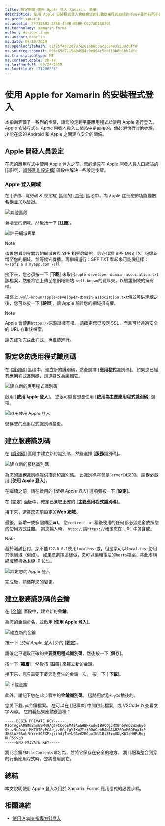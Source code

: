 ```yaml
---
title: 設定步驟-使用 Apple 登入 Xamarin. 表單
description: 使用 Apple 安裝程式登入會根據您的行動應用程式目標的不同平臺而有所不同。
ms.prod: xamarin
ms.assetid: 8F712802-395B-469B-B5BE-C927AD1A8391
ms.technology: xamarin-forms
author: davidortinau
ms.author: daortin
ms.date: 09/10/2019
ms.openlocfilehash: c1f75f4872d787e261ab6bbac3624e31538c6ff0
ms.sourcegitcommit: 09bc69d7119a04684c9e804c5cb113b8b1bb7dfc
ms.translationtype: MT
ms.contentlocale: zh-TW
ms.lasthandoff: 09/24/2019
ms.locfileid: "71206536"
---
```

# <a name="setup-sign-in-with-apple-for-xamarinforms"></a>使用 Apple for Xamarin 的安裝程式登入

本指南涵蓋了一系列的步驟，讓您設定跨平臺應用程式以使用 Apple 進行登入。 Apple 安裝程式在 Apple 開發人員入口網站中是直接的，但必須執行其他步驟，才能在您的 Android 和 Apple 之間建立安全的關係。 

## <a name="apple-developer-setup"></a>Apple 開發人員設定

在您的應用程式中使用 Apple 登入之前，您必須先在 Apple 開發人員入口網站的 [[憑證]、[識別碼 & 設定檔](https://developer.apple.com/account/resources/)] 區段中解決一些設定步驟。

### <a name="apple-sign-in-domain"></a>Apple 登入網域

在 [*憑證、識別碼 & 設定檔*] 區段的 [[其他](https://developer.apple.com/account/resources/services/list)] 區段中，向 Apple 註冊您的功能變數名稱並加以驗證。

![其他區段](sign-in-images/readme-signin-domain-configure.png)

新增您的網域，然後按一下 [**註冊**]。

![註冊網域表單](sign-in-images/readme-signin-domain-more.png)

> [!NOTE]
> 如果您看到有關您的網域未與 SPF 相容的錯誤，您必須將 SPF DNS TXT 記錄新增至您的網域，並等候它傳播，再繼續進行：SPF TXT 看起來可能像這樣：`v=spf1 a a:myapp.com -all`

接下來，您必須按一下 [**下載**] 來取出`apple-developer-domain-association.txt`該檔案，然後將它上傳至您網域網站`.well-known`的資料夾，以驗證網域的擁有權。

檔案上`.well-known/apple-developer-domain-association.txt`傳並可供連線之後，您可以按一下 [**驗證**]，讓 Apple 驗證您的網域擁有權。

> [!NOTE]
> Apple 會使用`https://`來驗證擁有權。 請確定您已設定 SSL，而且可以透過安全的 URL 存取該檔案。

請先成功完成此程式，再繼續進行。

## <a name="setup-your-app-id"></a>設定您的應用程式識別碼

在 [[識別碼](https://developer.apple.com/account/resources/identifiers/list)] 區段中，建立新的識別碼，然後選擇 [**應用程式**識別碼]。 如果您已經有應用程式識別碼，請選擇改為編輯它。

![建立新的應用程式識別碼](sign-in-images/readme-appid-create.png)

啟用 [**使用 Apple 登入**]。 您很可能會想要使用 [**啟用為主要應用程式識別碼**] 選項。

![啟用使用 Apple 登入](sign-in-images/readme-appid-signin.png)

儲存您的應用程式識別碼變更。

## <a name="create-a-service-id"></a>建立服務識別碼

在 [[識別碼](https://developer.apple.com/account/resources/identifiers/list/serviceId)] 區段中建立新的識別碼，然後選擇 [**服務**識別碼]。

![建立新的服務識別碼](sign-in-images/readme-serviceid-create.png)

為您的服務識別碼提供描述和識別碼。  此識別碼將會是`ServerId`您的。  請務必啟用 [**使用 Apple 登入**]。

在繼續之前，請在啟用的 [_使用 Apple 登入_] 選項旁按一下 [**設定**]。

在 [設定] 面板中，確定已選取正確的 [**主要應用程式識別碼**]。

接下來，選擇您先前設定的**Web 網域**。

最後，新增一或多個傳回**url**。  您`redirect_uri`稍後使用的任何都必須完全依照您的使用方式註冊。  當您輸入時， `http://`請`https://`確定您在 URL 中包含或。

> [!NOTE]
> 基於測試目的，您不能`127.0.0.1`使用`localhost`或，但是您可以`local.test`使用其他網域（例如）。  如果您選擇這樣做，您可以編輯電腦的`hosts`檔案，將此虛構網域解析為本機 IP 位址。

![設定您的 Apple 登入](sign-in-images/readme-serviceid-configure.png)

完成後，請儲存您的變更。

## <a name="create-a-key-for-your-services-id"></a>建立服務識別碼的金鑰

在 [[金鑰](https://developer.apple.com/account/resources/authkeys/list)] 區段中，建立新的**金鑰**。

為您的金鑰命名，並啟用 [**使用 Apple 登入**]。

![建立新的金鑰](sign-in-images/readme-key-create.png)

按一下 [_使用 Apple 登入_] 旁的 [**設定**]。

請確定已選取正確的**主要應用程式識別碼**，然後按一下 [**儲存**]。

按一下 [**繼續**]，然後按 [**註冊**] 來建立新的金鑰。

接下來，您只需要下載您剛產生的金鑰一次。  按一下 [ **下載**]。

![下載金鑰](sign-in-images/readme-key-download.png)

此外，請記下您在此步驟中的**金鑰識別碼**。 這將用於您`KeyId`稍後的。

您將下載`.p8`金鑰檔案。  您可以在 [記事本] 中開啟此檔案，或 VSCode 以查看文字內容。  它們看起來應該像這樣：

```
-----BEGIN PRIVATE KEY-----
MIGTAgEAMBMGBasGSM49AgGFCCqGSM49AwEHBHkwdwIBAQQg3MX8n6VnQ2WzgEy0
Skoz9uOvatLMKTUIPyPCAejzzUCgCgYIKoZIzj0DAQehRANCAARZ0DoM6QPqpJxP
JKSlWz0AohFhYre10EXPkjrih4jTm+b0AeG2BGuoIWd18i8FimGDgK6IzHHPsEqj
DHF5Svq0
-----END PRIVATE KEY-----
```

將此金鑰`P8FileContents`命名為，並將它保存在安全的地方。 將此服務整合到您的行動應用程式時，您將會用到它。

## <a name="summary"></a>總結

本文說明使用 Apple 登入以用於 Xamarin. Forms 應用程式的必要步驟。

## <a name="related-links"></a>相關連結

- [使用 Apple 指導方針登入](https://developer.apple.com/design/human-interface-guidelines/sign-in-with-apple/overview/)
  